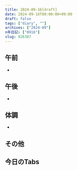 ```yaml
---
title: 2024-09-16[draft]
date: 2024-09-16T00:00:00+09:00
draft: false
tags: ["diary", ""]
archives: ["2024-09"]
n年日記: ["0916"]
slug: 926387
---
```

## 午前
- 
## 午後
- 
## 体調
- 
## その他
## 今日のTabs
